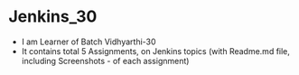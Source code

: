 # Jenkins_30
- I am Learner of Batch Vidhyarthi-30
- It contains total 5 Assignments, on Jenkins topics (with Readme.md file, including Screenshots - of each assignment)
